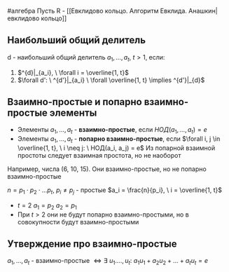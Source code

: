 #алгебра 
Пусть R - [[Евклидово кольцо. Алгоритм Евклида. Анашкин|евклидово кольцо]]

## Наибольший общий делитель
d - наибольший общий делитель $a_1, \dots, a_t, \ t > 1$, если:
1) $^{d}|_{a_i}, \ \forall i = \overline{1, t}$
2) $\forall d': \ ^{d'}|_{a_i} \ \forall \overline{1, t} \implies ^{d'}|_{d}$

## Взаимно-простые и попарно взаимно-простые элементы
- Элементы $a_1, \dots, a_t$ - **взаимно-простые**, если $НОД(a_1, \dots, a_t) = e$
- Элементы $a_1, \dots, a_t$ - **попарно взаимно-простые**, если $\forall i, j \in \overline{1, t}, \ i \neq j: \ НОД(a_i, a_j) = e$
Из попарной взаимной простоты следует взаимная простота, но не наоборот

Например, числа (6, 10, 15). Они взаимно-простые, но не попарно взаимно-простые

$n = p_1 \cdot p_2 \cdot \dots p_t, \ p_i \neq p_j$ - простые
$a_i = \frac{n}{p_i}, \ i = \overline{1, t}$
- $t = 2$
	$a_1 = p_2$
	$a_2 = p_1$
- При $t > 2$ они не будут попарно взаимно-простыми, но в совокупности будут взаимно-простыми

## Утверждение про взаимно-простые
$a_1, \dots, a_t$ - взаимно-простые $\iff \exists \ u_1. \dots, u_t: \ a_1 u_1 + a_2 u_2 + \dots + a_t u_t = e$
